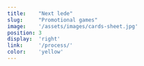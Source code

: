 ```yaml
---
title:    "Next lede"
slug:     "Promotional games"
image:    '/assets/images/cards-sheet.jpg'
position: 3
display:  'right'
link:     '/process/'
color:    'yellow'
---
```

